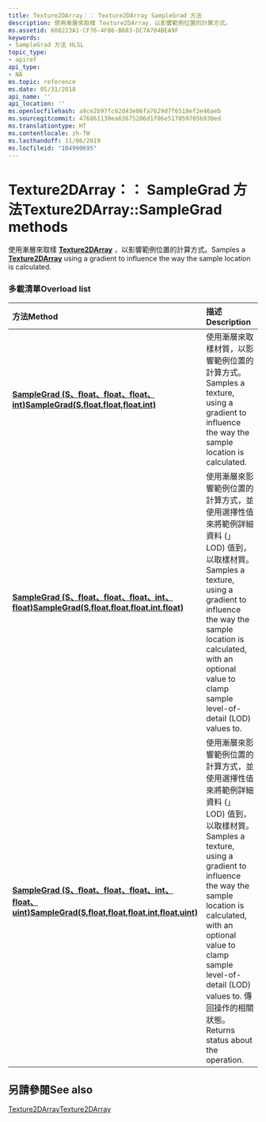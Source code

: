```yaml
---
title: Texture2DArray：： Texture2DArray SampleGrad 方法
description: 使用漸層來取樣 Texture2DArray，以影響範例位置的計算方式。
ms.assetid: 608223A1-CF76-4FB6-B883-DC7A704BEA9F
keywords:
- SampleGrad 方法 HLSL
topic_type:
- apiref
api_type:
- NA
ms.topic: reference
ms.date: 05/31/2018
api_name: ''
api_location: ''
ms.openlocfilehash: a9ce2b97fc02d43e06fa7629d7f6518ef2e46aeb
ms.sourcegitcommit: 476861130ea63675206d1f06e517059705b930ed
ms.translationtype: HT
ms.contentlocale: zh-TW
ms.lasthandoff: 11/06/2019
ms.locfileid: "104990695"
---
```

# <a name="texture2darraysamplegrad-methods"></a><span data-ttu-id="81b9f-104">Texture2DArray：： SampleGrad 方法</span><span class="sxs-lookup"><span data-stu-id="81b9f-104">Texture2DArray::SampleGrad methods</span></span>

<span data-ttu-id="81b9f-105">使用漸層來取樣 [**Texture2DArray**](sm5-object-texture2darray.md) ，以影響範例位置的計算方式。</span><span class="sxs-lookup"><span data-stu-id="81b9f-105">Samples a [**Texture2DArray**](sm5-object-texture2darray.md) using a gradient to influence the way the sample location is calculated.</span></span>

### <a name="overload-list"></a><span data-ttu-id="81b9f-106">多載清單</span><span class="sxs-lookup"><span data-stu-id="81b9f-106">Overload list</span></span>



| <span data-ttu-id="81b9f-107">方法</span><span class="sxs-lookup"><span data-stu-id="81b9f-107">Method</span></span>                                                                                                            | <span data-ttu-id="81b9f-108">描述</span><span class="sxs-lookup"><span data-stu-id="81b9f-108">Description</span></span>                                                                                                                                                                                                        |
|:------------------------------------------------------------------------------------------------------------------|:-------------------------------------------------------------------------------------------------------------------------------------------------------------------------------------------------------------------|
| [<span data-ttu-id="81b9f-109">**SampleGrad (S、float、float、float、int)**</span><span class="sxs-lookup"><span data-stu-id="81b9f-109">**SampleGrad(S,float,float,float,int)**</span></span>](dx-graphics-hlsl-to-samplegrad.md)                                     | <span data-ttu-id="81b9f-110">使用漸層來取樣材質，以影響範例位置的計算方式。</span><span class="sxs-lookup"><span data-stu-id="81b9f-110">Samples a texture, using a gradient to influence the way the sample location is calculated.</span></span><br/>                                                                                                             |
| [<span data-ttu-id="81b9f-111">**SampleGrad (S、float、float、float、int、float)**</span><span class="sxs-lookup"><span data-stu-id="81b9f-111">**SampleGrad(S,float,float,float,int,float)**</span></span>](t2darray-samplegrad-s-float-float-float-int-float-.md)           | <span data-ttu-id="81b9f-112">使用漸層來影響範例位置的計算方式，並使用選擇性值來將範例詳細資料 (」 LOD) 值到，以取樣材質。</span><span class="sxs-lookup"><span data-stu-id="81b9f-112">Samples a texture, using a gradient to influence the way the sample location is calculated, with an optional value to clamp sample level-of-detail (LOD) values to.</span></span><br/>                                     |
| [<span data-ttu-id="81b9f-113">**SampleGrad (S、float、float、float、int、float、uint)**</span><span class="sxs-lookup"><span data-stu-id="81b9f-113">**SampleGrad(S,float,float,float,int,float,uint)**</span></span>](t2darray-samplegrad-s-float-float-float-int-float-uint-.md) | <span data-ttu-id="81b9f-114">使用漸層來影響範例位置的計算方式，並使用選擇性值來將範例詳細資料 (」 LOD) 值到，以取樣材質。</span><span class="sxs-lookup"><span data-stu-id="81b9f-114">Samples a texture, using a gradient to influence the way the sample location is calculated, with an optional value to clamp sample level-of-detail (LOD) values to.</span></span> <span data-ttu-id="81b9f-115">傳回操作的相關狀態。</span><span class="sxs-lookup"><span data-stu-id="81b9f-115">Returns status about the operation.</span></span><br/> |



## <a name="see-also"></a><span data-ttu-id="81b9f-116">另請參閱</span><span class="sxs-lookup"><span data-stu-id="81b9f-116">See also</span></span>

<dl> <dt>

[<span data-ttu-id="81b9f-117">Texture2DArray</span><span class="sxs-lookup"><span data-stu-id="81b9f-117">Texture2DArray</span></span>](sm5-object-texture2darray.md)
</dt> </dl>

 

 





